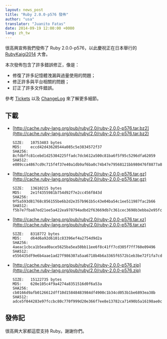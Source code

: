 ```yaml
---
layout: news_post
title: "Ruby 2.0.0-p576 發佈"
author: "usa"
translator: "Juanito Fatas"
date: 2014-09-19 12:00:00 +0000
lang: zh_tw
---
```


很高興宣佈我們發佈了 Ruby 2.0.0-p576，以此慶祝正在日本舉行的 [RubyKaigi2014](http://rubykaigi.org/2014) 大會。

本次發佈包含了許多錯誤修正，像是：

* 修復了許多記憶體洩漏與過量使用的問題；
* 修正許多與平台相關的問題；
* 訂正了許多文件錯誤。

參考 [Tickets](https://bugs.ruby-lang.org/projects/ruby-200/issues?set_filter=1&amp;status_id=5)
以及 [ChangeLog](http://svn.ruby-lang.org/repos/ruby/tags/v2_0_0_576/ChangeLog) 來了解更多細節。

## 下載

* [http://cache.ruby-lang.org/pub/ruby/2.0/ruby-2.0.0-p576.tar.bz2](http://cache.ruby-lang.org/pub/ruby/2.0/ruby-2.0.0-p576.tar.bz2)

      SIZE:   10753403 bytes
      MD5:    eccd42d43620544a085c5e3834572f37
      SHA256: 8cfdbffc81cebd1d25304225ffadc7dcb612a500c81ba6f5f95c5296dfa62059
      SHA512: e089cca4867cd9c715f4f37e40a1db9af6ba0c74b47e79568121bb980476f8877a87ccb848b973381edb4667c0c73165f5e1761f60db839e67f6326302dbd864

* [http://cache.ruby-lang.org/pub/ruby/2.0/ruby-2.0.0-p576.tar.gz](http://cache.ruby-lang.org/pub/ruby/2.0/ruby-2.0.0-p576.tar.gz)

      SIZE:   13610215 bytes
      MD5:    2e1f4355981b754d92f7e2cc456f843d
      SHA256: 9f5a593d81768c856155be6b2d2e357b961b5c43e04ba54c1ee511987fac2b66
      SHA512: f5b7e7fba87ed21ee5a422ea978794adbd2f63669db7c361cec3698b3ebba2e95fc113791de2e22513bbe23c5fecc0605d1b76cadb0e714162a2c0e94cbd77b9

* [http://cache.ruby-lang.org/pub/ruby/2.0/ruby-2.0.0-p576.tar.xz](http://cache.ruby-lang.org/pub/ruby/2.0/ruby-2.0.0-p576.tar.xz)

      SIZE:   8318772 bytes
      MD5:    d64d6a92d6101c83396ef4a2754d9d2a
      SHA256: 4aeac1cbca1b5ead0ace5625ba5ea50bb11ee6f8c41ff7cd305f7ff760e09496
      SHA512: e556435df9e6b4aae1ad27f986307a5aa6718b4b6a3365f6572b1eb3be72f1fa7cdda3cf5b9c142b878617770497ea2660595f505d1fe6924dcffacb5ccabecf

* [http://cache.ruby-lang.org/pub/ruby/2.0/ruby-2.0.0-p576.zip](http://cache.ruby-lang.org/pub/ruby/2.0/ruby-2.0.0-p576.zip)

      SIZE:   15122735 bytes
      MD5:    620e105c4f9a4274a8351516d0f6a53a
      SHA256: cb0166d9afb0126612dff10d15848483984df4900c1b34cd053b1be6893ea38b
      SHA512: adce5f044283e97fccbc80c770f999d20e366f7ee8e13782ca71490b5a16198ae0cdbc6df7419f085e2f7adea30552704141d37496cefcb9b147802b55d3ff82

## 發佈記

很高興大家都這麼支持 Ruby。謝謝你們。
